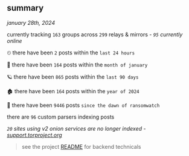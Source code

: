 
## summary
_january 28th, 2024_

currently tracking `163` groups across `299` relays & mirrors - _`95` currently online_

⏲ there have been `2` posts within the `last 24 hours`

🦈 there have been `164` posts within the `month of january`

🪐 there have been `865` posts within the `last 90 days`

🏚 there have been `164` posts within the `year of 2024`

🦕 there have been `9446` posts `since the dawn of ransomwatch`

there are `96` custom parsers indexing posts

_`20` sites using v2 onion services are no longer indexed - [support.torproject.org](https://support.torproject.org/onionservices/v2-deprecation/)_

> see the project [README](https://github.com/joshhighet/ransomwatch#ransomwatch--) for backend technicals
